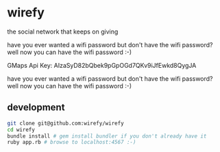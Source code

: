 # wirefy
the social network that keeps on giving

have you ever wanted a wifi password but don't have the wifi password? well now you can have the wifi password :-)

GMaps Api Key: AIzaSyD82bQbek9pGpOGd7QKv9iJfEwkd8QygJA

have you ever wanted a wifi password but don't have the wifi password?
well now you can have the wifi password :-)

## development
```bash
git clone git@github.com:wirefy/wirefy
cd wirefy
bundle install # gem install bundler if you don't already have it
ruby app.rb # browse to localhost:4567 :-)
```
